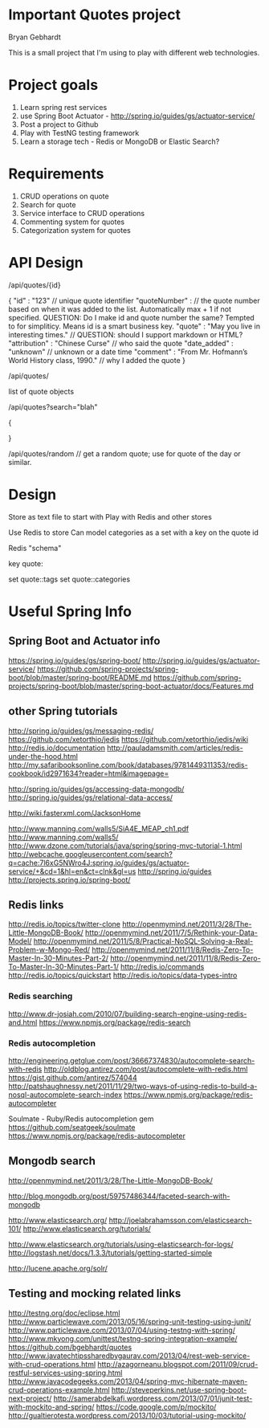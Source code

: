 # Important Quotes project

Bryan Gebhardt

This is a small project that I'm using to play with different web technologies.

# Project goals

1. Learn spring rest services
  1. use Spring Boot Actuator - http://spring.io/guides/gs/actuator-service/
1. Post a project to Github
1. Play with TestNG testing framework
1. Learn a storage tech - Redis or MongoDB or Elastic Search?


# Requirements

1. CRUD operations on quote
1. Search for quote
1. Service interface to CRUD operations
2. Commenting system for quotes
2. Categorization system for quotes

# API Design

/api/quotes/{id}

{
	"id" : "123" // unique quote identifier
	"quoteNumber" : // the quote number based on when it was added to the list.  Automatically max + 1 if not specified.
QUESTION: Do I make id and quote number the same?  Tempted to for simpliticy.  Means id is a smart business key.
	"quote" : "May you live in interesting times."  // QUESTION: should I support markdown or HTML?
	"attribution" : "Chinese Curse" // who said the quote
	"date_added" : "unknown" // unknown or a date time
	"comment" : "From Mr. Hofmann’s World History class, 1990." // why I added the quote
}

/api/quotes/

list of quote objects


/api/quotes?search="blah"

{

}

/api/quotes/random  // get a random quote; use for quote of the day or similar.

# Design

Store as text file to start with
Play with Redis and other stores

Use Redis to store
Can model categories as a set with a key on the quote id 

Redis "schema"

key quote:<id>

set quote:<id>:tags
set quote:<id>:categories



# Useful Spring Info


## Spring Boot and Actuator info
https://spring.io/guides/gs/spring-boot/
http://spring.io/guides/gs/actuator-service/
https://github.com/spring-projects/spring-boot/blob/master/spring-boot/README.md
https://github.com/spring-projects/spring-boot/blob/master/spring-boot-actuator/docs/Features.md

## other Spring tutorials

http://spring.io/guides/gs/messaging-redis/
https://github.com/xetorthio/jedis
https://github.com/xetorthio/jedis/wiki
http://redis.io/documentation
http://pauladamsmith.com/articles/redis-under-the-hood.html
http://my.safaribooksonline.com/book/databases/9781449311353/redis-cookbook/id2971634?reader=html&imagepage=

http://spring.io/guides/gs/accessing-data-mongodb/
http://spring.io/guides/gs/relational-data-access/

http://wiki.fasterxml.com/JacksonHome

http://www.manning.com/walls5/SiA4E_MEAP_ch1.pdf
http://www.manning.com/walls5/
http://www.dzone.com/tutorials/java/spring/spring-mvc-tutorial-1.html
http://webcache.googleusercontent.com/search?q=cache:7l6xG5NWro4J:spring.io/guides/gs/actuator-service/+&cd=1&hl=en&ct=clnk&gl=us
http://spring.io/guides
http://projects.spring.io/spring-boot/


## Redis links
http://redis.io/topics/twitter-clone
http://openmymind.net/2011/3/28/The-Little-MongoDB-Book/
http://openmymind.net/2011/7/5/Rethink-your-Data-Model/
http://openmymind.net/2011/5/8/Practical-NoSQL-Solving-a-Real-Problem-w-Mongo-Red/
http://openmymind.net/2011/11/8/Redis-Zero-To-Master-In-30-Minutes-Part-2/
http://openmymind.net/2011/11/8/Redis-Zero-To-Master-In-30-Minutes-Part-1/
http://redis.io/commands
http://redis.io/topics/quickstart
http://redis.io/topics/data-types-intro

### Redis searching
http://www.dr-josiah.com/2010/07/building-search-engine-using-redis-and.html
https://www.npmjs.org/package/redis-search

### Redis autocompletion
http://engineering.getglue.com/post/36667374830/autocomplete-search-with-redis
http://oldblog.antirez.com/post/autocomplete-with-redis.html    https://gist.github.com/antirez/574044
http://patshaughnessy.net/2011/11/29/two-ways-of-using-redis-to-build-a-nosql-autocomplete-search-index
https://www.npmjs.org/package/redis-autocompleter

Soulmate - Ruby/Redis autocompletion gem https://github.com/seatgeek/soulmate
https://www.npmjs.org/package/redis-autocompleter

## Mongodb search
http://openmymind.net/2011/3/28/The-Little-MongoDB-Book/

http://blog.mongodb.org/post/59757486344/faceted-search-with-mongodb

http://www.elasticsearch.org/
http://joelabrahamsson.com/elasticsearch-101/
http://www.elasticsearch.org/tutorials/


http://www.elasticsearch.org/tutorials/using-elasticsearch-for-logs/
http://logstash.net/docs/1.3.3/tutorials/getting-started-simple

http://lucene.apache.org/solr/

## Testing and mocking related links

http://testng.org/doc/eclipse.html
http://www.particlewave.com/2013/05/16/spring-unit-testing-using-junit/
http://www.particlewave.com/2013/07/04/using-testng-with-spring/
http://www.mkyong.com/unittest/testng-spring-integration-example/
https://github.com/bgebhardt/quotes
http://www.javatechtipssharedbygaurav.com/2013/04/rest-web-service-with-crud-operations.html
http://azagorneanu.blogspot.com/2011/09/crud-restful-services-using-spring.html
http://www.javacodegeeks.com/2013/04/spring-mvc-hibernate-maven-crud-operations-example.html
http://steveperkins.net/use-spring-boot-next-project/
http://samerabdelkafi.wordpress.com/2013/07/01/junit-test-with-mockito-and-spring/
https://code.google.com/p/mockito/
http://gualtierotesta.wordpress.com/2013/10/03/tutorial-using-mockito/


